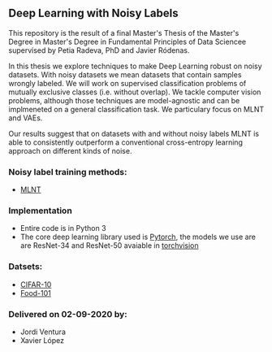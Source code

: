 ## Deep Learning with Noisy Labels
This repository is the result of a final Master's Thesis of the Master's Degree in Master's Degree in Fundamental Principles of Data Sciencee supervised by Petia Radeva, PhD and Javier Ródenas. 

In this thesis we explore techniques to make Deep Learning robust on noisy datasets. With noisy datasets we mean datasets that contain samples wrongly labeled. We will work on  supervised classification problems of mutually exclusive classes (i.e. without overlap). We tackle computer vision problems, although those techniques are model-agnostic and can be implmeneted on a general classification task.
We particulary focus on MLNT and VAEs.

Our results suggest that on datasets with and without noisy labels MLNT is able to consistently outperform a conventional cross-entropy learning approach on different kinds of noise.


### Noisy label training methods:
* [MLNT](https://github.com/LiJunnan1992/MLNT)

### Implementation
* Entire code is in Python 3
* The core deep learning library used is [Pytorch](https://pytorch.org/), the  models we use are are ResNet-34 and ResNet-50 avaiable in [torchvision](https://github.com/pytorch/vision/blob/master/torchvision/models/resnet.py)

### Datsets:
* [CIFAR-10](https://www.cs.toronto.edu/~kriz/cifar.html)
* [Food-101](https://www.kaggle.com/dansbecker/food-101/home)

### Delivered on 02-09-2020 by:
* Jordi Ventura
* Xavier López
